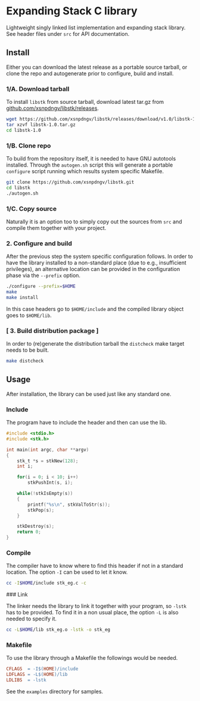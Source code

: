 Expanding Stack C library
=========================

Lightweight singly linked list implementation and expanding stack library.
See header files under `src` for API documentation.


Install
-------

Either you can download the latest release as a portable source tarball,
or clone the repo and autogenerate prior to configure, build and install.

### 1/A. Download tarball

To install `libstk` from source tarball, download latest tar.gz from
[github.com/xsnpdngv/libstk/releases](https://github.com/xsnpdngv/libstk/releases).

```bash
wget https://github.com/xsnpdngv/libstk/releases/download/v1.0/libstk-1.0.tar.gz
tar xzvf libstk-1.0.tar.gz
cd libstk-1.0
```

### 1/B. Clone repo

To build from the repository itself, it is needed to have GNU
autotools installed. Through the `autogen.sh` script this will generate
a portable `configure` script running which results system specific Makefile.

```bash
git clone https://github.com/xsnpdngv/libstk.git
cd libstk
./autogen.sh
```

### 1/C. Copy source

Naturally it is an option too to simply copy out the sources from `src`
and compile them together with your project.

### 2. Configure and build

After the previous step the system specific configuration follows. In order
to have the library installed to a non-standard place (due to e.g.,
insufficient privileges), an alternative location can be provided in
the configuration phase via the `--prefix` option.

```bash
./configure --prefix=$HOME
make
make install
```

In this case headers go to `$HOME/include` and the compiled library object
goes to `$HOME/lib`.

### [ 3. Build distribution package ]

In order to (re)generate the distribution tarball the `distcheck`
make target needs to be built.

```bash
make distcheck
```


Usage
-----

After installation, the library can be used just like any standard one.


### Include

The program have to include the header and then can use the lib.

```c
#include <stdio.h>
#include <stk.h>

int main(int argc, char **argv)
{
    stk_t *s = stkNew(128);
    int i;

    for(i = 0; i < 10; i++)
        stkPushInt(s, i);

    while(!stkIsEmpty(s))
    {
        printf("%s\n", stkValToStr(s));
        stkPop(s);
    }

    stkDestroy(s);
    return 0;
}
```


### Compile

The compiler have to know where to find this header if not in a standard
location. The option `-I` can be used to let it know.

```bash
cc -I$HOME/include stk_eg.c -c
```


### Link

The linker needs the library to link it together with your program, so
`-lstk` has to be provided. To find it in a non usual place, the option
`-L` is also needed to specify it.

```bash
cc -L$HOME/lib stk_eg.o -lstk -o stk_eg
```


### Makefile

To use the library through a Makefile the followings would be needed.

```Makefile
CFLAGS  = -I$(HOME)/include
LDFLAGS = -L$(HOME)/lib
LDLIBS  = -lstk
```

See the `examples` directory for samples.
